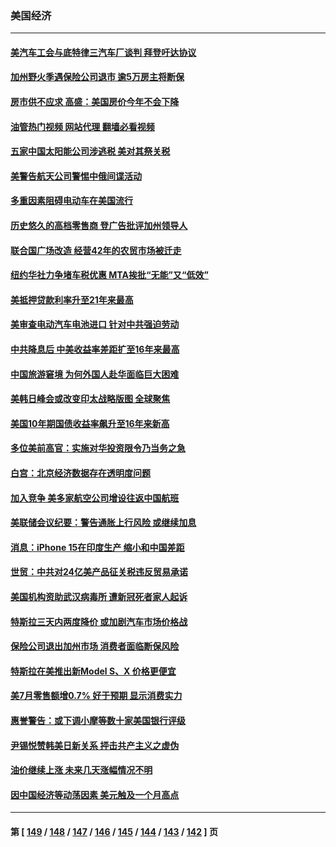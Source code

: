 ### 美国经济
---
#### [美汽车工会与底特律三汽车厂谈判 拜登吁达协议](../../pages/ncid1078158/n14056797.md?08190845) 
#### [加州野火季遇保险公司退市 逾5万房主将断保](../../pages/ncid1078158/n14056791.md?08190845) 
#### [房市供不应求 高盛：美国房价今年不会下降](../../pages/ncid1078158/n14056736.md?08190845) 
#### [油管热门视频 网站代理 翻墙必看视频](http://138.2.39.72:81/youtube.html?epic-marker?08190845)
#### [五家中国太阳能公司涉逃税 美对其祭关税](../../pages/ncid1078158/n14056715.md?08190845) 
#### [美警告航天公司警惕中俄间谍活动](../../pages/ncid1078158/n14056694.md?08190845) 
#### [多重因素阻碍电动车在美国流行](../../pages/ncid1078158/n14056685.md?08190845) 
#### [历史悠久的高档零售商 登广告批评加州领导人](../../pages/ncid1078158/n14056493.md?08190845) 
#### [联合国广场改造  经营42年的农贸市场被迁走](../../pages/ncid1078158/n14056481.md?08190845) 
#### [纽约华社力争堵车税优惠 MTA挨批“无能”又“低效”](../../pages/ncid1078158/n14056404.md?08190845) 
#### [美抵押贷款利率升至21年来最高](../../pages/ncid1078158/n14056188.md?08190845) 
#### [美审查电动汽车电池进口 针对中共强迫劳动](../../pages/ncid1078158/n14055986.md?08190845) 
#### [中共降息后 中美收益率差距扩至16年来最高](../../pages/ncid1078158/n14056080.md?08190845) 
#### [中国旅游窘境 为何外国人赴华面临巨大困难](../../pages/ncid1078158/n14056014.md?08190845) 
#### [美韩日峰会或改变印太战略版图 全球聚焦](../../pages/ncid1078158/n14055908.md?08190845) 
#### [美国10年期国债收益率飙升至16年来新高](../../pages/ncid1078158/n14055842.md?08190845) 
#### [多位美前高官：实施对华投资限令乃当务之急](../../pages/ncid1078158/n14055844.md?08190845) 
#### [白宫：北京经济数据存在透明度问题](../../pages/ncid1078158/n14055663.md?08190845) 
#### [加入竞争 美多家航空公司增设往返中国航班](../../pages/ncid1078158/n14055435.md?08190845) 
#### [美联储会议纪要：警告通胀上行风险 或继续加息](../../pages/ncid1078158/n14055331.md?08190845) 
#### [消息：iPhone 15在印度生产 缩小和中国差距](../../pages/ncid1078158/n14055298.md?08190845) 
#### [世贸：中共对24亿美产品征关税违反贸易承诺](../../pages/ncid1078158/n14055275.md?08190845) 
#### [美国机构资助武汉病毒所 遭新冠死者家人起诉](../../pages/ncid1078158/n14055126.md?08190845) 
#### [特斯拉三天内两度降价 或加剧汽车市场价格战](../../pages/ncid1078158/n14055093.md?08190845) 
#### [保险公司退出加州市场 消费者面临断保风险](../../pages/ncid1078158/n14054784.md?08190845) 
#### [特斯拉在美推出新Model S、X 价格更便宜](../../pages/ncid1078158/n14054680.md?08190845) 
#### [美7月零售额增0.7% 好于预期 显示消费实力](../../pages/ncid1078158/n14054651.md?08190845) 
#### [惠誉警告：或下调小摩等数十家美国银行评级](../../pages/ncid1078158/n14054594.md?08190845) 
#### [尹锡悦赞韩美日新关系 抨击共产主义之虚伪](../../pages/ncid1078158/n14054236.md?08190845) 
#### [油价继续上涨 未来几天涨幅情况不明](../../pages/ncid1078158/n14054007.md?08190845) 
#### [因中国经济等动荡因素 美元触及一个月高点](../../pages/ncid1078158/n14053923.md?08190845) 

---
#### 第 [ [149](./149.md?08190845) / [148](./148.md?08190845) / [147](./147.md?08190845) / [146](./146.md?08190845) / [145](./145.md?08190845) / [144](./144.md?08190845) / [143](./143.md?08190845) / [142](./142.md?08190845) ] 页
